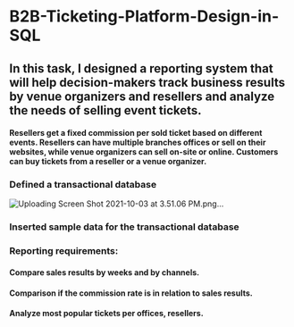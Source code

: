# B2B-Ticketing-Platform-Design-in-SQL

## In this task, I designed a reporting system that will help decision-makers track business results by venue organizers and resellers and analyze the needs of selling event tickets. 
  #### Resellers get a fixed commission per sold ticket based on different events. Resellers can have multiple branches offices or sell on their websites, while venue organizers can sell on-site or online. Customers can buy tickets from a reseller or a venue organizer.

### Defined a transactional database
![Uploading Screen Shot 2021-10-03 at 3.51.06 PM.png…](https://user-images.githubusercontent.com/72532551/135745264-2747dc25-886f-4e68-bc96-0357f7e663b1.png)

### Inserted sample data for the transactional database

### Reporting requirements:
  #### Compare sales results by weeks and by channels.
  #### Comparison if the commission rate is in relation to sales results.
  #### Analyze most popular tickets per offices, resellers.
